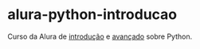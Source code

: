 # alura-python-introducao
Curso da Alura de [introdução](https://cursos.alura.com.br/course/python-introducao-a-linguagem) e [avançado](https://cursos.alura.com.br/course/python-3-avancando-na-linguagem) sobre Python.
